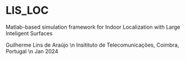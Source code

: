 # LIS_LOC
Matlab-based simulation framework for Indoor Localization with Large Inteligent Surfaces

Guilherme Lins de Araújo \n
Insitituto de Telecomunicações, Coimbra, Portugal \n
Jan 2024
